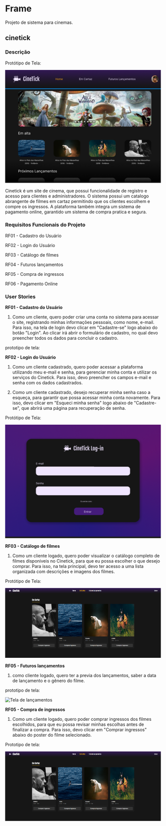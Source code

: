 # Frame
Projeto de sistema para cinemas.

## cinetick
### Descrição 
Protótipo de Tela:

![Tela de Inicial](./prototipos/home.png)

Cinetick é um site de cinema, que possui funcionalidade de registro e acesso para clientes e administradores. O sistema possui um catalogo abrangente de filmes em cartaz permitindo que os clientes escolhem e compre os ingressos. A plataforma também integra um sistema de pagamento online, garantido um sistema de compra pratica e segura.

### Requisitos Funcionais do Projeto

RF01 - Cadastro do Usuário

RF02 - Login do Usuário

RF03 - Catálogo de filmes

RF04 - Futuros lançamentos

RF05 - Compra de ingressos

RF06 - Pagamento Online

### User Stories

**RF01 - Cadastro do Usuário** 
1. Como um cliente, quero poder criar uma conta no sistema para acessar o site, registrando minhas informações pessoais, como nome, e-mail. Para isso, na tela de login devo clicar em "Cadastre-se" logo abaixo do botão "Login". Ao clicar irá abrir o formulário de cadastro, no qual devo preencher todos os dados para concluir o cadastro.

prototipo de tela:

**RF02 - Login do Usuário**
1. Como um cliente cadastrado, quero poder acessar a plataforma utilizando meu e-mail e senha, para gerenciar minha conta e utilizar os serviços do Cinetick. Para isso, devo preencher os campos e-mail e senha com os dados cadastrados.

2. Como um cliente cadastrado, desejo recuperar minha senha caso a esqueça, para garantir que possa acessar minha conta novamente. Para isso, devo clicar em "Esqueci minha senha" logo abaixo de "Cadastre-se", que abrirá uma página para recuperação de senha.
 
Protótipo de Tela:

![Tela de Login](./prototipos/login.png)

**RF03 - Catálogo de filmes**
1. Como um cliente logado, quero poder visualizar o catálogo completo de filmes disponiveis no Cinetick, para que eu possa escolher o que desejo comprar. Para isso, na tela principal, devo ter acesso a uma lista organizada com descrições e imagens dos filmes. 

Protótipo de Tela:

![Tela de catalogo](./prototipos/catalogo.png)

**RF05 - Futuros lançamentos**
1. como cliente logado, quero ter a previa dos lançamentos, saber a data de lançamento e o gênero do filme.

prototipo de tela:

![Tela de lançamentos](./prototipos/lançamentos.png)

**RF05 - Compra de ingressos**
1. Como um cliente logado, quero poder comprar ingressos dos filmes escolhidos, para que eu possa revisar minhas escolhas antes de finalizar a compra. Para isso, devo clicar em "Comprar ingressos" abaixo do poster do filme selecionado. 
 
Prototipo de tela:

![Tela de ingressos](./prototipos/catalogo.png)